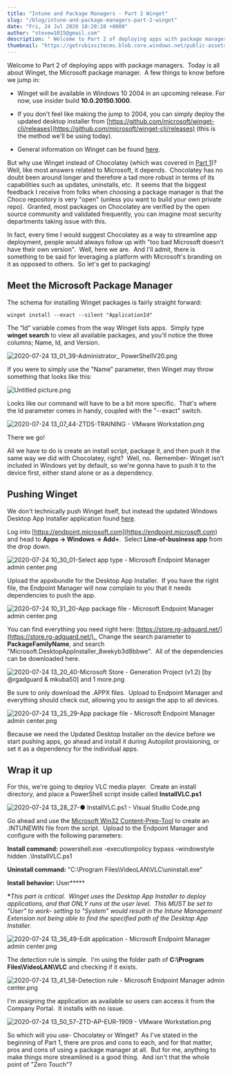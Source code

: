 ```yaml
---
title: "Intune and Package Managers - Part 2 Winget"
slug: "/blog/intune-and-package-managers-part-2-winget"
date: "Fri, 24 Jul 2020 18:20:28 +0000"
author: "stevew1015@gmail.com"
description: " Welcome to Part 2 of deploying apps with package managers.&nbsp; Today is all about Winget, the Microsoft package manager.&nbsp; A few things to know before we jump in:Winget will be available in Windows 10 2004 in an upcoming release. For now, use insider build 10.0.20150.1000.If you don't"
thumbnail: "https://getrubixsitecms.blob.core.windows.net/public-assets/content/v1/logo512.png"
---
```


Welcome to Part 2 of deploying apps with package managers.  Today is all about Winget, the Microsoft package manager.  A few things to know before we jump in:

-   Winget will be available in Windows 10 2004 in an upcoming release. For now, use insider build **10.0.20150.1000**.
    
-   If you don't feel like making the jump to 2004, you can simply deploy the updated desktop installer from [https://github.com/microsoft/winget-cli/releases](https://github.com/microsoft/winget-cli/releases) (this is the method we'll be using today).
    
-   General information on Winget can be found [here](https://github.com/microsoft/winget-cli).
    

But why use Winget instead of Chocolatey (which was covered in [Part 1](https://www.getrubix.com/blog/intune-and-package-managers-part-1-chocolatey))?  Well, like most answers related to Microsoft, it depends.  Chocolatey has no doubt been around longer and therefore a tad more robust in terms of its capabilities such as updates, uninstalls, etc.  It seems that the biggest feedback I receive from folks when choosing a package manager is that the Choco repository is very "open" (unless you want to build your own private repo).  Granted, most packages on Chocolatey are verified by the open source community and validated frequently, you can imagine most security departments taking issue with this.

In fact, every time I would suggest Chocolatey as a way to streamline app deployment, people would always follow up with "too bad Microsoft doesn't have their own version".  Well, here we are.  And I'll admit, there is something to be said for leveraging a platform with Microsoft's branding on it as opposed to others.  So let's get to packaging!

Meet the Microsoft Package Manager
----------------------------------

The schema for installing Winget packages is fairly straight forward:

```
winget install --exact --silent "ApplicationId"
```

The “Id” variable comes from the way Winget lists apps.  Simply type **winget search** to view all available packages, and you'll notice the three columns; Name, Id, and Version. 

![2020-07-24 13_01_39-Administrator_ PowerShellV20.png](https://getrubixsitecms.blob.core.windows.net/public-assets/content/v1/5dd365a31aa1fd743bc30b8e/1595613645641-OP66LFOPNHC44SORVMG0/2020-07-24+13_01_39-Administrator_+PowerShellV20.png)

If you were to simply use the "Name" parameter, then Winget may throw something that looks like this:

![Untitled picture.png](https://getrubixsitecms.blob.core.windows.net/public-assets/content/v1/5dd365a31aa1fd743bc30b8e/1595613972587-CXIJKIVLBXMC9F1WE65X/Untitled+picture.png)

Looks like our command will have to be a bit more specific.  That's where the Id parameter comes in handy, coupled with the "--exact" switch.

![2020-07-24 13_07_44-ZTDS-TRAINING - VMware Workstation.png](https://getrubixsitecms.blob.core.windows.net/public-assets/content/v1/5dd365a31aa1fd743bc30b8e/1595614132401-YXWMR0BUVRZTTLGQ8HI2/2020-07-24+13_07_44-ZTDS-TRAINING+-+VMware+Workstation.png)

There we go!

All we have to do is create an install script, package it, and then push it the same way we did with Chocolatey, right?  Well, no.  Remember- Winget isn't included in Windows yet by default, so we're gonna have to push it to the device first, either stand alone or as a dependency. 

Pushing Winget
--------------

We don't technically push Winget itself, but instead the updated Windows Desktop App Installer application found [here](https://github.com/microsoft/winget-cli/releases).

Log into [https://endpoint.microsoft.com](https://endpoint.microsoft.com) and head to **Apps -> Windows -> Add+**.  Select **Line-of-business app** from the drop down.

![2020-07-24 10_30_01-Select app type - Microsoft Endpoint Manager admin center.png](https://getrubixsitecms.blob.core.windows.net/public-assets/content/v1/5dd365a31aa1fd743bc30b8e/1595614255217-BXEGAP7WWN2MM39NENBI/2020-07-24+10_30_01-Select+app+type+-+Microsoft+Endpoint+Manager+admin+center.png)

Upload the appxbundle for the Desktop App Installer.  If you have the right file, the Endpoint Manager will now complain to you that it needs dependencies to push the app. 

![2020-07-24 10_31_20-App package file - Microsoft Endpoint Manager admin center.png](https://getrubixsitecms.blob.core.windows.net/public-assets/content/v1/5dd365a31aa1fd743bc30b8e/1595614304507-ICGAFBWYRYKAO7S5LYT8/2020-07-24+10_31_20-App+package+file+-+Microsoft+Endpoint+Manager+admin+center.png)

You can find everything you need right here: [https://store.rg-adguard.net/](https://store.rg-adguard.net/).  Change the search parameter to **PackageFamilyName**, and search "Microsoft.DesktopAppInstaller\_8wekyb3d8bbwe".  All of the dependencies can be downloaded here.

![2020-07-24 13_20_40-Microsoft Store - Generation Project (v1.2) [by @rgadguard & mkuba50] and 1 more.png](https://images.squarespace-cdn.com/content/v1/5dd365a31aa1fd743bc30b8e/1595614340906-6S45TBOXE6KHQCNNFEBZ/2020-07-24+13_20_40-Microsoft+Store+-+Generation+Project+%28v1.2%29+%5Bby+%40rgadguard+%26+mkuba50%5D+and+1+more.png)

Be sure to only download the .APPX files.  Upload to Endpoint Manager and everything should check out, allowing you to assign the app to all devices.

![2020-07-24 13_25_29-App package file - Microsoft Endpoint Manager admin center.png](https://getrubixsitecms.blob.core.windows.net/public-assets/content/v1/5dd365a31aa1fd743bc30b8e/1595614422729-M8ZL86253PYFENX94U9U/2020-07-24+13_25_29-App+package+file+-+Microsoft+Endpoint+Manager+admin+center.png)

Because we need the Updated Desktop Installer on the device before we start pushing apps, go ahead and install it during Autopilot provisioning, or set it as a dependency for the individual apps.

Wrap it up
----------

For this, we're going to deploy VLC media player.  Create an install directory, and place a PowerShell script inside called **InstallVLC.ps1**

![2020-07-24 13_28_27-● InstallVLC.ps1 - Visual Studio Code.png](https://getrubixsitecms.blob.core.windows.net/public-assets/content/v1/5dd365a31aa1fd743bc30b8e/1595614491151-GIUFV99L57TWC5ND8VHV/2020-07-24+13_28_27-%E2%97%8F+InstallVLC.ps1+-+Visual+Studio+Code.png)

Go ahead and use the [Microsoft Win32 Content-Prep-Tool](https://github.com/microsoft/Microsoft-Win32-Content-Prep-Tool) to create an .INTUNEWIN file from the script.  Upload to the Endpoint Manager and configure with the following parameters:

**Install command:** powershell.exe -executionpolicy bypass -windowstyle hidden .\\InstallVLC.ps1

**Uninstall command:** "C:\\Program Files\\VideoLAN\\VLC\\uninstall.exe"

**Install behavior:** User**\***

**\***_This part is critical.  Winget uses the Desktop App Installer to deploy applications, and that ONLY runs at the user level.  This MUST be set to "User" to work- setting to "System" would result in the Intune Management Extension not being able to find the specified path of the Desktop App Installer._

![2020-07-24 13_36_49-Edit application - Microsoft Endpoint Manager admin center.png](https://getrubixsitecms.blob.core.windows.net/public-assets/content/v1/5dd365a31aa1fd743bc30b8e/1595614620314-AW9FO5VW0RX4OYM1FKXJ/2020-07-24+13_36_49-Edit+application+-+Microsoft+Endpoint+Manager+admin+center.png)

The detection rule is simple.  I'm using the folder path of **C:\\Program Files\\VideoLAN\\VLC** and checking if it exists.

![2020-07-24 13_41_58-Detection rule - Microsoft Endpoint Manager admin center.png](https://getrubixsitecms.blob.core.windows.net/public-assets/content/v1/5dd365a31aa1fd743bc30b8e/1595614653797-QLWQBTA4U3WQKNGMN188/2020-07-24+13_41_58-Detection+rule+-+Microsoft+Endpoint+Manager+admin+center.png)

I'm assigning the application as available so users can access it from the Company Portal.  It installs with no issue.

![2020-07-24 13_50_57-ZTD-AP-EUR-1909 - VMware Workstation.png](https://getrubixsitecms.blob.core.windows.net/public-assets/content/v1/5dd365a31aa1fd743bc30b8e/1595614679322-T2KWM33E7T5THDH085KJ/2020-07-24+13_50_57-ZTD-AP-EUR-1909+-+VMware+Workstation.png)

So which will you use- Chocolatey or Winget?  As I've stated in the beginning of Part 1, there are pros and cons to each, and for that matter, pros and cons of using a package manager at all.  But for me, anything to make things more streamlined is a good thing.  And isn't that the whole point of "Zero Touch"?

